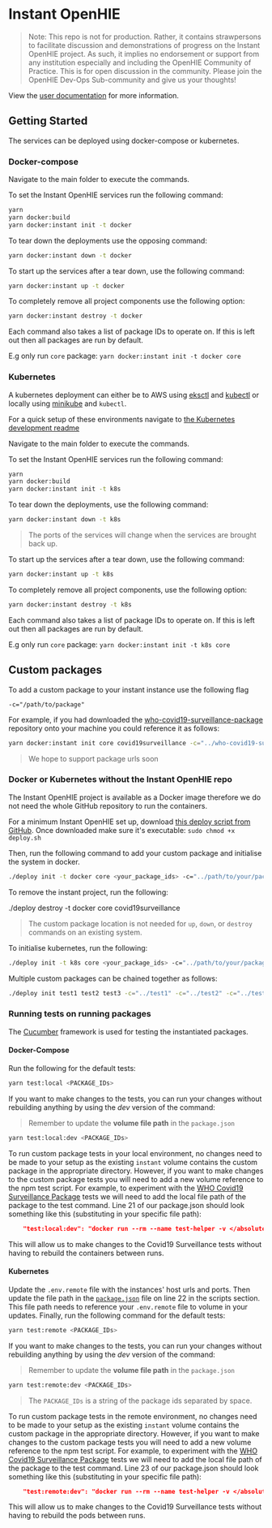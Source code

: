 # Instant OpenHIE

> Note: This repo is not for production. Rather, it contains strawpersons to facilitate discussion and demonstrations of progress on the Instant OpenHIE project. As such, it implies no endorsement or support from any institution especially and including the OpenHIE Community of Practice. This is for open discussion in the community. Please join the OpenHIE Dev-Ops Sub-community and give us your thoughts!

View the [user documentation](https://openhie.github.io/instant/) for more information.

## Getting Started

The services can be deployed using docker-compose or kubernetes.

### Docker-compose

Navigate to the main folder to execute the commands.

To set the Instant OpenHIE services run the following command:

```sh
yarn
yarn docker:build
yarn docker:instant init -t docker
```

To tear down the deployments use the opposing command:

```bash
yarn docker:instant down -t docker
```

To start up the services after a tear down, use the following command:

```bash
yarn docker:instant up -t docker
```

To completely remove all project components use the following option:

```bash
yarn docker:instant destroy -t docker
```

Each command also takes a list of package IDs to operate on. If this is left out then all packages are run by default.

E.g only run `core` package: `yarn docker:instant init -t docker core`

### Kubernetes

A kubernetes deployment can either be to AWS using [eksctl](https://docs.aws.amazon.com/eks/latest/userguide/getting-started-eksctl.html) and [kubectl](https://kubernetes.io/docs/tasks/tools/install-kubectl/) or locally using [minikube](https://kubernetes.io/docs/setup/learning-environment/minikube/) and `kubectl`.

For a quick setup of these environments navigate to [the Kubernetes development readme](kubernetes.md)

Navigate to the main folder to execute the commands.

To set the Instant OpenHIE services run the following command:

```sh
yarn
yarn docker:build
yarn docker:instant init -t k8s
```

To tear down the deployments, use the following command:

```bash
yarn docker:instant down -t k8s
```

> The ports of the services will change when the services are brought back up.

To start up the services after a tear down, use the following command:

```bash
yarn docker:instant up -t k8s
```

To completely remove all project components, use the following option:

```bash
yarn docker:instant destroy -t k8s
```

Each command also takes a list of package IDs to operate on. If this is left out then all packages are run by default.

E.g only run `core` package: `yarn docker:instant init -t k8s core`

## Custom packages

To add a custom package to your instant instance use the following flag

`-c="/path/to/package"`

For example, if you had downloaded the [who-covid19-surveillance-package](https://github.com/jembi/who-covid19-surveillance-package) repository onto your machine you could reference it as follows:

```sh
yarn docker:instant init core covid19surveillance -c="../who-covid19-surveillance-package"
```

> We hope to support package urls soon

### Docker or Kubernetes without the Instant OpenHIE repo

The Instant OpenHIE project is available as a Docker image therefore we do not need the whole GitHub repository to run the containers.

For a minimum Instant OpenHIE set up, download [this deploy script from GitHub](https://raw.githubusercontent.com/openhie/instant/master/deploy.sh).
Once downloaded make sure it's executable: `sudo chmod +x deploy.sh`

Then, run the following command to add your custom package and initialise the system in docker.

```sh
./deploy init -t docker core <your_package_ids> -c="../path/to/your/package"
```

To remove the instant project, run the following:

./deploy destroy -t docker core covid19surveillance

> The custom package location is not needed for `up`, `down`, or `destroy` commands on an existing system.

To initialise kubernetes, run the following:

```sh
./deploy init -t k8s core <your_package_ids> -c="../path/to/your/package"
```

Multiple custom packages can be chained together as follows:

```sh
./deploy init test1 test2 test3 -c="../test1" -c="../test2" -c="../test3"
```

### Running tests on running packages

The [Cucumber](https://cucumber.io/) framework is used for testing the instantiated packages.

#### Docker-Compose

Run the following for the default tests:

```sh
yarn test:local <PACKAGE_IDs>
```

If you want to make changes to the tests, you can run your changes without rebuilding anything by using the *dev* version of the command:

> Remember to update the **volume file path** in the `package.json`

```sh
yarn test:local:dev <PACKAGE_IDs>
```

To run custom package tests in your local environment, no changes need to be made to your setup as the existing `instant` volume contains the custom package in the appropriate directory.
However, if you want to make changes to the custom package tests you will need to add a new volume reference to the npm test script.
For example, to experiment with the [WHO Covid19 Surveillance Package](https://github.com/jembi/who-covid19-surveillance-package) tests we will need to add the local file path of the package to the test command.
Line 21 of our package.json should look something like this (substituting in your specific file path):

```json
    "test:local:dev": "docker run --rm --name test-helper -v </absolute/path/to/instant>:/instant -v </absolute/path/to/who-covid19-surveillance-package>:/instant/who-covid19-surveillance-package --network instant_default openhie/package-test local",
```

This will allow us to make changes to the Covid19 Surveillance tests without having to rebuild the containers between runs.

#### Kubernetes

Update the `.env.remote` file with the instances' host urls and ports.
Then update the file path in the [`package.json`](./package.json) file on line 22 in the scripts section.
This file path needs to reference your `.env.remote` file to volume in your updates.
Finally, run the following command for the default tests:

```sh
yarn test:remote <PACKAGE_IDs>
```

If you want to make changes to the tests, you can run your changes without rebuilding anything by using the *dev* version of the command:

> Remember to update the **volume file path** in the `package.json`

```sh
yarn test:remote:dev <PACKAGE_IDs>
```

> The `PACKAGE_IDs` is a string of the package ids separated by space.

To run custom package tests in the remote environment, no changes need to be made to your setup as the existing `instant` volume contains the custom package in the appropriate directory.
However, if you want to make changes to the custom package tests you will need to add a new volume reference to the npm test script.
For example, to experiment with the [WHO Covid19 Surveillance Package](https://github.com/jembi/who-covid19-surveillance-package) tests we will need to add the local file path of the package to the test command.
Line 23 of our package.json should look something like this (substituting in your specific file path):

```json
    "test:remote:dev": "docker run --rm --name test-helper -v </absolute/path/to/instant>:/instant -v </absolute/path/to/who-covid19-surveillance-package>:/instant/who-covid19-surveillance-package --network host openhie/package-test remote",
```

This will allow us to make changes to the Covid19 Surveillance tests without having to rebuild the pods between runs.
